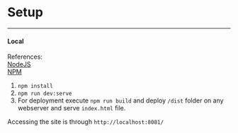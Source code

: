 # Setup
---
#### Local

References:<br/>
[NodeJS](https://nodejs.org/)<br/>
[NPM](https://docs.npmjs.com/)

1. `npm install`
1. `npm run dev:serve`
1. For deployment execute `npm run build` and deploy `/dist` folder on any webserver and serve `index.html` file.

Accessing the site is through `http://localhost:8081/`